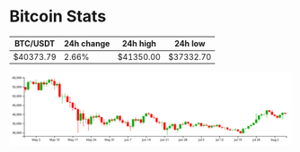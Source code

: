# Bitcoin Stats

BTC/USDT|24h change|24h high|24h low|
|---|---|---|---|
|$40373.79|2.66%|$41350.00|$37332.70|

<img src="./chart.svg">
